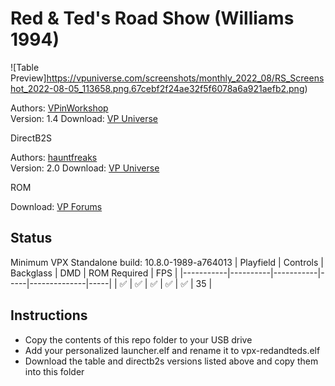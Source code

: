 # Red & Ted's Road Show (Williams 1994)

![Table Preview]https://vpuniverse.com/screenshots/monthly_2022_08/RS_Screenshot_2022-08-05_113658.png.67cebf2f24ae32f5f6078a6a921aefb2.png)

Authors: [VPinWorkshop](https://vpuniverse.com/profile/40692-vpinworkshop/)  
Version: 1.4
Download: [VP Universe](https://vpuniverse.com/files/file/10984-red-and-teds-road-show-williams-1994-vpw-mod)

DirectB2S

Authors: [hauntfreaks](https://vpuniverse.com/profile/5216-hauntfreaks/)  
Version: 2.0
Download: [VP Universe](https://vpuniverse.com/files/file/12085-red-and-teds-road-show-williams-1994-b2s-full-dmd/)

ROM

Download: [VP Forums](https://www.vpforums.org/index.php?app=downloads&showfile=1200)

## Status 

Minimum VPX Standalone build: 10.8.0-1989-a764013
| Playfield | Controls | Backglass | DMD | ROM Required | FPS | 
|-----------|----------|-----------|-----|--------------|-----|
| :white_check_mark: | :white_check_mark: | :white_check_mark: | :white_check_mark: | :white_check_mark: | 35 |

## Instructions

- Copy the contents of this repo folder to your USB drive
- Add your personalized launcher.elf and rename it to vpx-redandteds.elf
- Download the table and directb2s versions listed above and copy them into this folder